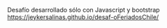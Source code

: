 Desafío desarrollado sólo con Javascript y bootstrap
https://jeykersalinas.github.io/desaf-oFeriadosChile/
